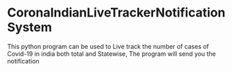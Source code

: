 # CoronaIndianLiveTrackerNotificationSystem
This python program can be used to Live track the number of cases of Covid-19 in india both total and Statewise, The program will send you the notification 
